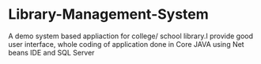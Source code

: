 # Library-Management-System
A demo system based appliaction for college/ school library.I provide good user interface, whole coding of application done in Core JAVA using Net beans IDE and SQL Server
